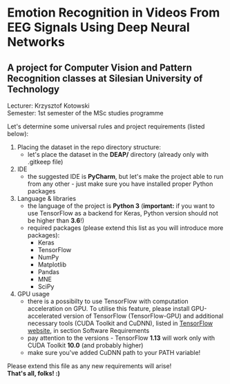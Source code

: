 # Emotion Recognition in Videos From EEG Signals Using Deep Neural Networks

## A project for Computer Vision and Pattern Recognition classes at Silesian University of Technology

Lecturer: Krzysztof Kotowski  
Semester: 1st semester of the MSc studies programme

Let's determine some universal rules and project requirements (listed below):

1. Placing the dataset in the repo directory structure:  
    * let's place the dataset in the **DEAP/** directory (already only with .gitkeep file)
2. IDE
    * the suggested IDE is **PyCharm**, but let's make the project able to run from any other - just make sure you have installed proper Python packages
3. Language & libraries
    * the language of the project is **Python 3** (**important:** if you want to use TensorFlow as a backend for Keras, Python version should not be higher than **3.6**!)
    * required packages (please extend this list as you will introduce more packages):
        * Keras
        * TensorFlow
        * NumPy
        * Matplotlib
        * Pandas
        * MNE
        * SciPy
4. GPU usage
    * there is a possibilty to use TensorFlow with computation acceleration on GPU. To utilise this feature, please install GPU-accelerated version of TensorFlow (TensorFlow-GPU) and additional necessary tools (CUDA Toolkit and CuDNN), listed in [TensorFlow website](https://www.tensorflow.org/install/gpu), in section Software Requirements
    * pay attention to the versions - TensorFlow **1.13** will work only with CUDA Toolkit **10.0** (and probably higher)
    * make sure you've added CuDNN path to your PATH variable!

Please extend this file as any new requirements will arise!  
**That's all, folks! :)**

